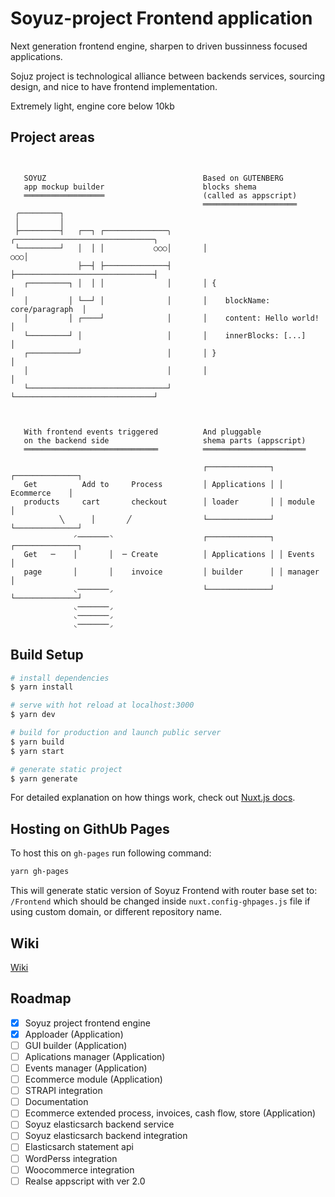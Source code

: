 # Soyuz-project Frontend application

Next generation frontend engine, sharpen to driven bussinness focused applications.

Sojuz project is technological 
alliance between backends services, sourcing design, and nice to have frontend implementation.

Extremely light, engine core below 10kb

## Project areas


```

   
   SOYUZ                                   Based on GUTENBERG
   app mockup builder                      blocks shema 
   ══════════════════                      (called as appscript)
                                           ═════════════════════
 ╭─────────┐ 
 │         │
 ├─────────┤   ┌──┐ ┌──────────────╮       ╭───────────────────────────────╮
 └─────────┘   │  │ │           ○○○│       │                            ○○○│
               ├──┤ ├──────────────┤       ├───────────────────────────────┤
   ┌─────────┐ │  │ │              │       │ {                             │
   │         │ └──┘ │              │       │    blockName: core/paragraph  │
   │         │ ┌────┘              │       │    content: Hello world!      │
   └─────────┘ │                   │       │    innerBlocks: [...]         │
   ┌───────────┘                   │       │ }                             │
   │                               │       │                               │
   └───────────────────────────────┘       └───────────────────────────────┘



   With frontend events triggered          And pluggable 
   on the backend side                     shema parts (appscript)
   ══════════════════════════════          ═══════════════════════

                                           ┌──────────────┐ ┌──────────────┐
   Get          Add to     Process         │ Applications │ │ Ecommerce    │
   products     cart       checkout        │ loader       │ │ module       │
           ╲      │       ╱                └──────────────┘ └──────────────┘
              ◜───────◝                    ┌──────────────┐ ┌──────────────┐  
   Get   ─    │       │  ─ Create          │ Applications │ │ Events       │
   page       │       │    invoice         │ builder      │ │ manager      │
              ◟───────◞                    └──────────────┘ └──────────────┘
              ◟───────◞
              ◟───────◞
              ◟───────◞

```

## Build Setup

```bash
# install dependencies
$ yarn install

# serve with hot reload at localhost:3000
$ yarn dev

# build for production and launch public server
$ yarn build
$ yarn start

# generate static project
$ yarn generate
```

For detailed explanation on how things work, check out [Nuxt.js docs](https://nuxtjs.org).

## Hosting on GithUb Pages

To host this on `gh-pages` run following command:

```bash
yarn gh-pages
```

This will generate static version of Soyuz Frontend with router base set to: `/Frontend` which should be changed inside `nuxt.config-ghpages.js` file if using custom domain, or different repository name.

## Wiki

[Wiki](https://github.com/Soyuz-project/Frontend/wiki)

## Roadmap

- [x] Soyuz project frontend engine 
- [x] Apploader (Application)
- [ ] GUI builder (Application)
- [ ] Aplications manager (Application)
- [ ] Events manager (Application)
- [ ] Ecommerce module (Application)
- [ ] STRAPI integration
- [ ] Documentation
- [ ] Ecommerce extended process, invoices, cash flow, store (Application)
- [ ] Soyuz elasticsarch backend service
- [ ] Soyuz elasticsarch backend integration 
- [ ] Elasticsarch statement api
- [ ] WordPerss integration
- [ ] Woocommerce integration
- [ ] Realse appscript with ver 2.0
